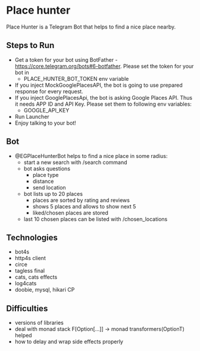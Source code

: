 # Place hunter

Place Hunter is a Telegram Bot that helps to find a nice place nearby. 

## Steps to Run

* Get a token for your bot using BotFather - https://core.telegram.org/bots#6-botfather. Please set the token for your bot in
    * PLACE_HUNTER_BOT_TOKEN env variable
* If you inject MockGooglePlacesAPI, the bot is going to use prepared response for every request.
* If you inject GooglePlacesApi, the bot is asking Google Places API. Thus it needs APP ID and API Key. Please set them to following env variables:
    * GOOGLE_API_KEY
* Run Launcher
* Enjoy talking to your bot!

## Bot

* @EGPlaceHunterBot helps to find a nice place in some radius:
    * start a new search with /search command
    * bot asks questions
        * place type
        * distance
        * send location
    * bot lists up to 20 places
        * places are sorted by rating and reviews
        * shows 5 places and allows to show next 5
        * liked/chosen places are stored
    * last 10 chosen places can be listed with /chosen_locations

## Technologies

* bot4s
* http4s client
* circe
* tagless final
* cats, cats effects
* log4cats
* doobie, mysql, hikari CP

## Difficulties

* versions of libraries
* deal with monad stack F[Option[...]] -> monad transformers(OptionT) helped
* how to delay and wrap side effects properly
